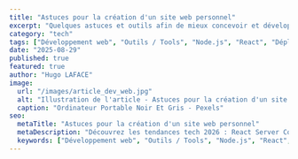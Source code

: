 ```yaml
---
title: "Astuces pour la création d'un site web personnel"
excerpt: "Quelques astuces et outils afin de mieux concevoir et développer son propre site internet facilement et rapidement"
category: "tech"
tags: ["Développement web", "Outils / Tools", "Node.js", "React", "Déployement"]
date: "2025-08-29"
published: true
featured: true
author: "Hugo LAFACE"
image:
  url: "/images/article_dev_web.jpg"
  alt: "Illustration de l'article - Astuces pour la création d'un site web personnel"
  caption: "Ordinateur Portable Noir Et Gris - Pexels"
seo:
  metaTitle: "Astuces pour la création d'un site web personnel"
  metaDescription: "Découvrez les tendances tech 2026 : React Server Components, IA générative, nouveaux frameworks. Guide complet des technologies web émergentes."
  keywords: ["Développement web", "Outils / Tools", "Node.js", "React", "Déployement"]
---
```

